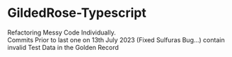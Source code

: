 # GildedRose-Typescript
Refactoring Messy Code Individually.  
Commits Prior to last one on 13th July 2023 (Fixed Sulfuras Bug...) contain invalid Test Data in the Golden Record
